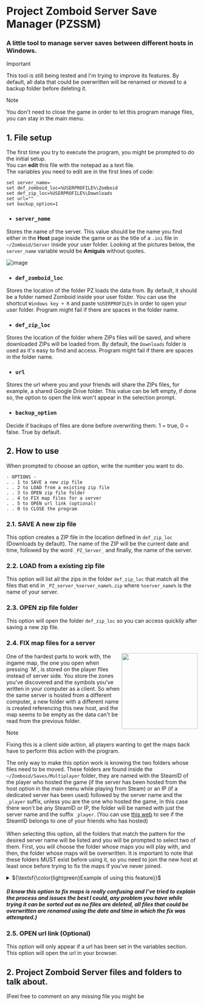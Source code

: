 # Project Zomboid Server Save Manager (PZSSM)

### A little tool to manage server saves between different hosts in Windows.

> [!IMPORTANT]
> This tool is still being tested and I'm trying to improve its features. By default, all data that could be overwritten will be renamed or moved to a backup folder before deleting it.

> [!NOTE]
> You don't need to close the game in order to let this program manage files, you can stay in the main menu.

## 1. File setup

The first time you try to execute the program, you might be prompted to do the initial setup.  
You can **edit** this file with the notepad as a text file.  
The variables you need to edit are in the first lines of code:
```batch
set server_name=
set def_zomboid_loc=%USERPROFILE%\Zomboid
set def_zip_loc=%USERPROFILE%\Downloads
set url="" 
set backup_option=1
```
- ### `server_name`
Stores the name of the server. This value should be the name you find either in the **Host** page inside the game or as the title of a `.ini` file in `~/Zomboid/Server` inside your user folder. Looking at the pictures below, the `server_name` variable would be **Amiguis** without quotes.  
  
![image](https://github.com/pabloherresp/PZ-Server-Save-Manager/assets/16340577/27888743-bbf4-4fe1-917c-f7a36251434c)

- ### `def_zomboid_loc`
Stores the location of the folder PZ loads the data from. By default, it should be a folder named Zomboid inside your user folder. You can use the shortcut `Windows key + R` and paste `%USERPROFILE%` in order to open your user folder.
Program might fail if there are spaces in the folder name.

- ### `def_zip_loc`
Stores the location of the folder where ZIPs files will be saved, and where downloaded ZIPs will be loaded from. By default, the `Downloads` folder is used as it's easy to find and access. Program might fail if there are spaces in the folder name.

- ### `url`
Stores the url where you and your friends will share the ZIPs files, for example, a shared Google Drive folder. This value can be left empty, if done so, the option to open the link won't appear in the selection prompt.

- ### `backup_option`
Decide if backups of files are done before overwriting them. 1 = true, 0 = false. True by default.

## 2. How to use

When prompted to choose an option, write the number you want to do.
```
- OPTIONS -
. . 1 to SAVE a new zip file
. . 2 to LOAD from a existing zip file
. . 3 to OPEN zip file folder
. . 4 to FIX map files for a server
. . 5 to OPEN url link (optional)
. . 0 to CLOSE the program
```

### 2.1. SAVE A new zip file

This option creates a ZIP file in the location defined in `def_zip_loc` (Downloads by default). The name of the ZIP will be the current date and time, followed by the word `_PZ_Server_` and finally, the name of the server.

### 2.2. LOAD from a existing zip file

This option will list all the zips in the folder `def_zip_loc` that match all the files that end in `_PZ_server_%server_name%.zip` where `%server_name%` is the name of your server.

### 2.3. OPEN zip file folder

This option will open the folder `def_zip_loc` so you can access quickily after saving a new zip file.

### 2.4. FIX map files for a server
<img align="right" width="200" src="https://github.com/pabloherresp/PZ-Server-Save-Manager/assets/16340577/990a1ec8-ac90-4196-bbfd-0c9d1f822bfe">  
<p>One of the hardest parts to work with, the ingame map, the one you open when pressing `M`, is stored on the player files instead of server side. You store the zones you've discovered and the symbols you've written in your computer as a client. So when the same server is hosted from a different computer, a new folder with a different name is created referencing this new host, and the map seems to be empty as the data can't be read from the previous folder.</p>

> [!NOTE]
> Fixing this is a client side action, all players wanting to get the maps back have to perform this action with the program.

The only way to make this option work is knowing the two folders whose files need to be moved. These folders are found inside the `~/Zomboid/Saves/Multiplayer` folder, they are named with the SteamID of the player who hosted the game  (if the server has been hosted from the host option in the main menu while playing from Steam) or an IP (if a dedicated server has been used) followed by the server name and the `_player` suffix, unless you are the one who hosted the game, in this case there won't be any SteamID or IP, the folder will be named with just the server name and the suffix `_player`. (You can use [this web](https://www.steamidfinder.com/) to see if the SteamID belongs to one of your friends who has hosted)  
\
When selecting this option, all the folders that match the pattern for the desired server name will be listed and you will be prompted to select two of them. First, you will choose the folder whose maps you will play with, and then, the folder whose maps will be overwritten. It is important to note that these folders MUST exist before using it, so you need to join the new host at least once before trying to fix the maps if you've never joined.  

<details>
<summary>${\textsf{\color{lightgreen}Example of using this feature}}$</summary>
  
Let's see an example, if you are 3 friends, `A, B and C`, with `SteamIDs 001, 002 and 003` respectively (Real IDs are actually longer), playing in a server called `Elephant`, let's say A hosts the first day and all three players join.  

He suddenly can't play the next day, so he uses this program to create a save and sends it to B. Now B uses the program to load the zip he received and can host the server from the Host option in the game. Both B and C join the server and they can check the discovered ingame map and the symbols has been lost so they both leave the game. At this moment, B would use the program again, select this option and choose the folder of the previous host (A) called `001_Elephant_player` and overwrite the files inside his own host folder `Elephant_player`. Player C will firstly choose the same folder of the previous host (A) and then the folder for the new host (B), `002_Elephant_player`. Then both can join the game with the map as they had it the first day. They finish playing and B creates a new zip in order to share it with A for the next day.  

This time A uses the program to load the ZIP from B. A doesn't need to fix maps as his map hasn't updated since the first day. B needs to use the program using the maps from `Elephant_player` (his own host folder) and overwrite `001_Elephant_player` (the folder when A hosts), this folder already exists as it's the one B used the first day, he doesn't need to join once before fixing maps as B and C had to do the second day. Finally, C needs to do the same as B but using `002_Elephant_player` as his first folder (the folder when B hosts), and overwrite the folder when A hosts, he already have both folders as B so he can do it before joining once.  
</details>

##### (I know this option to fix maps is really confusing and I've tried to explain the process and issues the best I could, any problem you have while trying it can be sorted out as no files are deleted, all files that could be overwritten are renamed using the date and time in which the fix was attempted.)

### 2.5. OPEN url link (Optional)
This option will only appear if a url has been set in the variables section. This option will open the url in your browser.

## 2. Project Zomboid Server files and folders to talk about.
(Feel free to comment on any missing file you might be 
